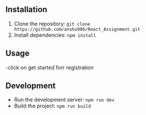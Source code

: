 ## Installation

1. Clone the repository: `git clone https://github.com/anshu986/React_Assignment.git`
2. Install dependencies: `npm install`

## Usage

-click on get started forr registration

## Development

- Run the development server: `npm run dev`
- Build the project: `npm run build`
